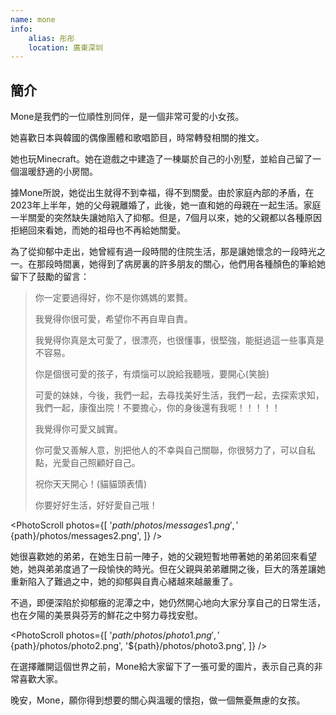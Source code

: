 ```yaml
---
name: mone
info:
    alias: 彤彤
    location: 廣東深圳
---
```


## 簡介

Mone是我們的一位順性別同伴，是一個非常可愛的小女孩。

她喜歡日本與韓國的偶像團體和歌唱節目，時常轉發相關的推文。

她也玩Minecraft。她在遊戲之中建造了一棟屬於自己的小別墅，並給自己留了一個溫暖舒適的小房間。

據Mone所說，她從出生就得不到幸福，得不到關愛。由於家庭內部的矛盾，在2023年上半年，她的父母親離婚了，此後，她一直和她的母親在一起生活。家庭一半關愛的突然缺失讓她陷入了抑郁。但是，7個月以來，她的父親都以各種原因拒絕回來看她，而她的祖母也不再給她關愛。

為了從抑郁中走出，她曾經有過一段時間的住院生活，那是讓她懷念的一段時光之一。在那段時間裏，她得到了病房裏的許多朋友的關心，他們用各種顏色的筆給她留下了鼓勵的留言：

> 你一定要過得好，你不是你媽媽的累贅。
>
> 我覺得你很可愛，希望你不再自卑自責。
>
> 我覺得你真是太可愛了，很漂亮，也很懂事，很堅強，能挺過這一些事真是不容易。
>
> 你是個很可愛的孩子，有煩惱可以說給我聽哦，要開心(笑臉)
>
> 可愛的妹妹，今後，我們一起，去尋找美好生活，我們一起，去探索求知，我們一起，康復出院！不要擔心，你的身後還有我呢！！！！！
>
> 我覺得你可愛又誠實。
>
> 你可愛又善解人意，別把他人的不幸與自己關聯，你很努力了，可以自私點，光愛自己照顧好自己。
>
> 祝你天天開心！(貓貓頭表情)
>
> 你要好好生活，好好愛自己哦！

<PhotoScroll photos={[
'${path}/photos/messages1.png',
'${path}/photos/messages2.png',
]} />

她很喜歡她的弟弟，在她生日前一陣子，她的父親短暫地帶著她的弟弟回來看望她，她與弟弟度過了一段愉快的時光。但在父親與弟弟離開之後，巨大的落差讓她重新陷入了難過之中，她的抑郁與自責心緒越來越嚴重了。

不過，即便深陷於抑郁癥的泥潭之中，她仍然開心地向大家分享自己的日常生活，也在夕陽的美景與芬芳的鮮花之中努力尋找安慰。

<PhotoScroll photos={[
'${path}/photos/photo1.png',
'${path}/photos/photo2.png',
'${path}/photos/photo3.png',
]} />

在選擇離開這個世界之前，Mone給大家留下了一張可愛的圖片，表示自己真的非常喜歡大家。

晚安，Mone，願你得到想要的關心與溫暖的懷抱，做一個無憂無慮的女孩。